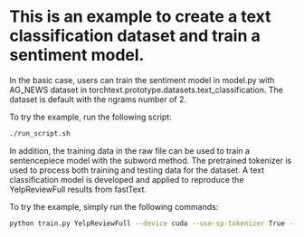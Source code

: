 # This is an example to create a text classification dataset and train a sentiment model. 

In the basic case, users can train the sentiment model in model.py with 
AG_NEWS dataset in torchtext.prototype.datasets.text_classification. The dataset is
default with the ngrams number of 2.

To try the example, run the following script:

```bash
./run_script.sh
```

In addition, the training data in the raw file can be used to train a
sentencepiece model with the subword method. The pretrained tokenizer is
used to process both training and testing data for the dataset. A text
classification model is developed and applied to reproduce the YelpReviewFull
results from fastText. 

To try the example, simply run the following commands:

```bash 
python train.py YelpReviewFull --device cuda --use-sp-tokenizer True --num-epochs 10 --embed-dim 64
```

